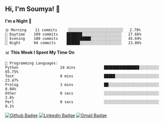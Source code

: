 ## Hi, I'm Soumya! 👋

<!--START_SECTION:waka-->
**I'm a Night 🦉** 

```text
🌞 Morning    11 commits     ░░░░░░░░░░░░░░░░░░░░░░░░░   2.79% 
🌆 Daytime    109 commits    ███████░░░░░░░░░░░░░░░░░░   27.66% 
🌃 Evening    180 commits    ███████████░░░░░░░░░░░░░░   45.69% 
🌙 Night      94 commits     ██████░░░░░░░░░░░░░░░░░░░   23.86%

```


📊 **This Week I Spent My Time On** 

```text
💬 Programming Languages: 
Python                   24 mins             ████████████████░░░░░░░░░   65.75% 
Text                     8 mins              █████░░░░░░░░░░░░░░░░░░░░   23.47% 
Prolog                   3 mins              ██░░░░░░░░░░░░░░░░░░░░░░░   8.08% 
Other                    0 secs              ░░░░░░░░░░░░░░░░░░░░░░░░░   2.6% 
Perl                     0 secs              ░░░░░░░░░░░░░░░░░░░░░░░░░   0.1%

```


<!--END_SECTION:waka-->

[![Github Badge](https://img.shields.io/badge/-rubyruins-grey?style=for-the-badge&logo=github&logoColor=white&link=https://github.com/rubyruins/)](https://www.github.com/rubyruins/) 
[![Linkedin Badge](https://img.shields.io/badge/-Soumya%20Parekh-0072b1?style=for-the-badge&logo=Linkedin&logoColor=white&link=https://www.linkedin.com/in/Soumya-Parekh/)](https://www.linkedin.com/in/Soumya-Parekh/) 
[![Gmail Badge](https://img.shields.io/badge/-soumya.parekh@somaiya.edu-c14438?style=for-the-badge&logo=Gmail&logoColor=white&link=mailto:soumya.parekh@somaiya.edu)](mailto:soumya.parekh@somaiya.edu) 
